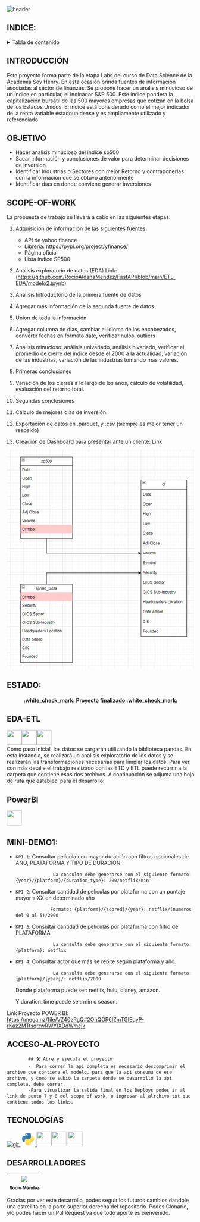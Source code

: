 ![header](https://capsule-render.vercel.app/api?type=waving&height=300&section=header&text=%20Standard%20and%20Poor's%20500&fontSize=30&&color=15:92a8d1,100:f7cac9&desc=%20%20&fontColor=ff6347&fontAlignY=35)


## INDICE:
<!-- TABLE OF CONTENTS -->
<details>
  <summary>Tabla de contenido</summary>
  <ol>
    <li><a href="#header">TÍTULO E IMAGEN DE PORTADA</a></li>
    <li><a href="#INDICE">ÍNDICE</a></li>
    <li><a href="#INTRODUCCIÓN">INTRODUCCIÓN</a></li>
    <li><a href="#OBJETIVO">OBJETIVO</a></li>
    <li><a href="#SCOPE-OF-WORK">SCOPE OF WORK</a></li>
    <li><a href="#ESTADO">ESTADO</a></li>
    <li><a href="#EDA-ETL">EDA - ETL</a></li>
    <li><a href="#FastAPI">FastAPI</a></li>
    <li><a href="#MINI-DEMO1">MINI-DEMO1</a></li>
    <li><a href="#MINI-DEMO2">MINI-DEMO2</a></li>
    <li><a href="#ACCESO-AL-PROYECTO">ACCESO AL PROYECTO</a></li>
    <li><a href="#TECNOLOGÍAS">TECNOLOGÍAS UTILIZADAS</a></li>
    <li><a href="#DESARROLLADORES">DESARROLLADORES DEL PROYECTO</a></li>
    <li><a href="#VIDEO">VIDEO</a></li>
  </ol>
</details>

## INTRODUCCIÓN
Este proyecto forma parte de la etapa Labs del curso de Data Science de la Academia Soy Henry.
En esta ocasión brinda fuentes de información asociadas al sector de finanzas. Se propone hacer un analisis minucioso de un índice en particular, el indicador S&P 500. Este índice pondera la capitalización bursátil de las 500 mayores empresas que cotizan en la bolsa de los Estados Unidos. El índice está considerado como el mejor indicador de la renta variable estadounidense y es ampliamente utilizado y referenciado

## OBJETIVO
- Hacer analisis minucioso del indice sp500
- Sacar información y conclusiones de valor para determinar decisiones de inversion
- Identificar Industrias o Sectores con mejor Retorno y contraponerlas con la información que se obtuvo anteriormente
- Identificar días en donde conviene generar inversiones

## SCOPE-OF-WORK
La propuesta de trabajo se llevará a cabo en las siguientes etapas:

1. Adquisición de información de las siguientes fuentes: 
   -  API de yahoo finance
   - Librería: https://pypi.org/project/yfinance/ 
   - Página oficial
   - Lista índice SP500

2. Análisis exploratorio de datos (EDA) Link: (https://github.com/RocioAldanaMendez/FastAPI/blob/main/ETL-EDA/modelo2.ipynb)
3. Análisis Introductorio de la primera fuente de datos
4. Agregar más información de la segunda fuente de datos
5. Union de toda la información
6. Agregar columna de días, cambiar el idioma de los encabezados, convertir fechas en formato date, verificar nulos, outliers
7. Analisis minucioso: análisis univariado, análisis bivariado, verificar el promedio de cierre del indice desde el 2000 a la actualidad, variación de las industrias, variación de las industrias tomando mas valores.
8. Primeras conclusiones
9. Variación de los cierres a lo largo de los años, cálculo de volatilidad, evaluación del retorno total.
10. Segundas conclusiones
11. Cálculo de mejores dias de inversión.
12. Exportación de datos en .parquet, y .csv (siempre es mejor tener un respaldo)
13. Creación de Dashboard para presentar ante un cliente: Link 


![arquitectura](https://github.com/RocioAldanaMendez//Meteorite-Landings/blob/main/assets/Screenshot%202023-02-25%20191257.jpg)

## ESTADO:
<h4 align="center">
:white_check_mark: Proyecto finalizado :white_check_mark:
</h4>

## EDA-ETL
<img src="https://cdn.jsdelivr.net/gh/devicons/devicon/icons/python/python-original.svg" width=40px height=40px/><img src="https://cdn.jsdelivr.net/gh/devicons/devicon/icons/jupyter/jupyter-original-wordmark.svg" width=40px height=40px/><img src="https://cdn.jsdelivr.net/gh/devicons/devicon/icons/pandas/pandas-original.svg" width=40px height=40px/>  
Como paso inicial, los datos se cargarán utilizando la biblioteca pandas. En esta instancia, se realizará un análisis exploratorio de los datos y se realizarán las transformaciones necesarias para limpiar los datos. Para ver con más detalle el trabajo realizado con las ETD y ETL puede recurrir a la carpeta que contiene esos dos archivos. A continuación se adjunta una hoja de ruta que establecí para el desarrollo:


## PowerBI
<img src="https://cdn.jsdelivr.net/gh/devicons/devicon/icons/fastapi/fastapi-original.svg" width=40px height=40px/>



## MINI-DEMO1:
- `KPI 1`: Consultar película con mayor duración con filtros opcionales de AÑO, PLATAFORMA Y TIPO DE DURACIÓN.

                    La consulta debe generarse con el siguiente formato: {year}/{platform}/{duration_type}: 200/netflix/min
                    
- `KPI 2`: Consultar cantidad de películas por plataforma con un puntaje mayor a XX en determinado año

                   Formato: {platform}/{scored}/{year}: netflix/(numeros del 0 al 5)/2000
                    
- `KPI 3`: Consultar cantidad de películas por plataforma con filtro de PLATAFORMA

                    La consulta debe generarse con el siguiente formato: {platform}: netflix
                    
- `KPI 4`: Consultar actor que más se repite según plataforma y año.

                    La consulta debe generarse con el siguiente formato: {platform}/{year}/: netflix/2000
                    
  Donde plataforma puede ser: netflix, hulu, disney, amazon.
  
  Y duration_time puede ser: min o season.
  
Link Proyecto POWER BI: https://mega.nz/file/VZ40zRgQ#2OhQOR6IZmTGIEqyP-rKaz2MTtsqrrwRWYlXDdWmcjk


## ACCESO-AL-PROYECTO
            ## 🛠️ Abre y ejecuta el proyecto
            -  Para correr la api completa es necesario descomprimir el archivo que contiene el modelo, para que la api consuma de ese archivo, y como se subió la carpeta donde se desarrolló la api completa, debe correr.
            -Para visualizar la salida final en los Deploys podes ir al link de punto 7 y 8 del scope of work, o ingresar al alrchivo txt que contiene todos los links.
            
 
## TECNOLOGÍAS
 <a href="https://git-scm.com/" target="_blank" rel="noreferrer"> <img src="https://www.vectorlogo.zone/logos/git-scm/git-scm-icon.svg" alt="git" width="40" height="40"/> </a> <a href="https://www.python.org" target="_blank" rel="noreferrer"> <img src="https://raw.githubusercontent.com/devicons/devicon/master/icons/python/python-original.svg" alt="python" width="40" height="40"/> </a> <img src="https://cdn.jsdelivr.net/gh/devicons/devicon/icons/jupyter/jupyter-original-wordmark.svg" width=40px height=40px/><img src="https://cdn.jsdelivr.net/gh/devicons/devicon/icons/pandas/pandas-original.svg" width=40px height=40px/> <img src="https://cdn.jsdelivr.net/gh/devicons/devicon/icons/fastapi/fastapi-original.svg" width=40px height=40px/> 

## DESARROLLADORES

| [<img src="https://avatars.githubusercontent.com/u/83037176?v=4" width=115><br><sub>Rocío Méndez</sub>](https://github.com/RocioAldanaMendez) |
| :---: | 


Gracias por ver este desarrollo, podes seguir los futuros cambios dandole una estrellita en la parte superior derecha del repositorio. Podes Clonarlo, y/o podes hacer un PullRequest ya que todo aporte es bienvenido. 


